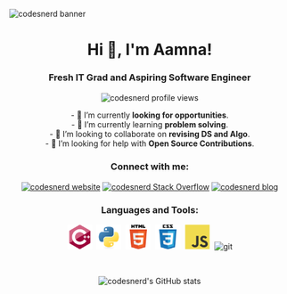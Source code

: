![codesnerd banner](https://user-images.githubusercontent.com/70039999/117883176-88007e80-b2c4-11eb-8071-5531b6f0f15d.gif)

<!-- Hero Text -->
<h1 align="center">Hi 👋, I'm Aamna!</h1>
<h3 align="center">Fresh IT Grad and Aspiring Software Engineer</h3>

<p align="center"> 
  <img align="center" src="https://komarev.com/ghpvc/?username=codesnerd&label=Profile%20views&color=24a8f9&style=flat" alt="codesnerd profile views" />
</p>

<p align="center">
  - 🔭 I’m currently <b>looking for opportunities</b>.<br />
  - 🌱 I’m currently learning <b>problem solving</b>.<br />
  - 👯 I’m looking to collaborate on <b>revising DS and Algo</b>.<br />
  - 🤝 I’m looking for help with <b>Open Source Contributions</b>.
</p>

<!-- Connect With Me -->
<h3 align="center">Connect with me:</h3>
<p align="center">
  <a href="https://codesnerd.com/"><img align="center" src="https://user-images.githubusercontent.com/70039999/133166623-b8fd6c6c-7de9-41eb-a515-37ae7320c7cf.png" alt="codesnerd website" width="35" /></a>
  <a href="https://www.linkedin.com/in/codesnerd/"><img align="center" src="https://user-images.githubusercontent.com/70039999/133168933-4b5c6bd3-c486-45d4-b6ee-8914ffa2e411.png" alt="codesnerd Stack Overflow" height="42" width="42" /></a>
  <a href="https://blog.codesnerd.com/"><img align="center" src="https://user-images.githubusercontent.com/70039999/133170049-5021eace-fa75-4bab-9570-320225eb4dfe.png" alt="codesnerd blog" width="35" /></a>
</p>

<!-- Languages and Tools -->
<h3 align="center">Languages and Tools:</h3>
<p align="center">
  <!-- C++ -->
  <img src="https://raw.githubusercontent.com/devicons/devicon/master/icons/cplusplus/cplusplus-original.svg" alt="cplusplus" width="45px"/>
  <!-- Python -->
  &nbsp;<img src="https://raw.githubusercontent.com/devicons/devicon/master/icons/python/python-original.svg" alt="python" width="45px"/>
  <!-- HTML5 -->
  &nbsp;<img src="https://raw.githubusercontent.com/devicons/devicon/master/icons/html5/html5-original-wordmark.svg" alt="html5" width="45px"/>
  <!-- CSS3 -->
  &nbsp;<img src="https://raw.githubusercontent.com/devicons/devicon/master/icons/css3/css3-original-wordmark.svg" alt="css3" width="45px"/>
  <!-- JavaScript -->
  &nbsp;<img src="https://raw.githubusercontent.com/devicons/devicon/master/icons/javascript/javascript-original.svg" alt="javascript" width="45px"/>
  <!-- Git -->
  &nbsp;<img src="https://www.vectorlogo.zone/logos/git-scm/git-scm-icon.svg" alt="git" width="45px"/>
</p>
<br />

<!-- Language and GitHub Stats -->
<p align="center">
  <img height="180em" src="https://github-readme-stats.vercel.app/api?username=codesnerd&count_private=true&include_all_commits=true" alt="codesnerd's GitHub stats" />
</p>
